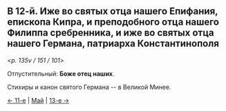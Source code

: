 
## В 12-й. Иже во святых отца нашего Епифания, епископа Кипра, и преподобного отца нашего Филиппа сребренника, и иже во святых отца нашего Германа, патриарха Константинополя 

<*p. 135v / 151 / 101*>

Отпустительный: **Боже отец наших**. 

Стихиры и канон святого Германа -- в Великой Минее. 

[← 11-е](05_11_MES.ru.md) | [Май](README.md#12-й) | [13-е →](05_13_MES.ru.md)
